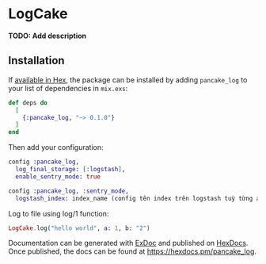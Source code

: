 # LogCake

**TODO: Add description**

## Installation

If [available in Hex](https://hex.pm/docs/publish), the package can be installed
by adding `pancake_log` to your list of dependencies in `mix.exs`:

```elixir
def deps do
  [
    {:pancake_log, "~> 0.1.0"}
  ]
end
```

Then add your configuration:

```elixir
config :pancake_log,
  log_final_storage: [:logstash],
  enable_sentry_mode: true
```

```elixir
config :pancake_log, :sentry_mode,
  logstash_index: index_name (config tên index trên logstash tuỳ từng app)
```

Log to file using log/1 function:

```elixir
LogCake.log("hello world", a: 1, b: "2")
```

Documentation can be generated with [ExDoc](https://github.com/elixir-lang/ex_doc)
and published on [HexDocs](https://hexdocs.pm). Once published, the docs can
be found at <https://hexdocs.pm/pancake_log>.


